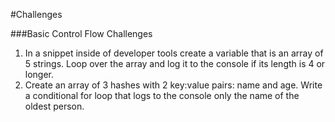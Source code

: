 


#Challenges

###Basic Control Flow Challenges
1. In a snippet inside of developer tools create a variable that is an array of 5 strings. Loop over the array and log it to the console if its length is 4 or longer.
2. Create an array of 3 hashes with 2 key:value pairs: name and age. Write a conditional for loop that logs to the console only the name of the oldest person.
